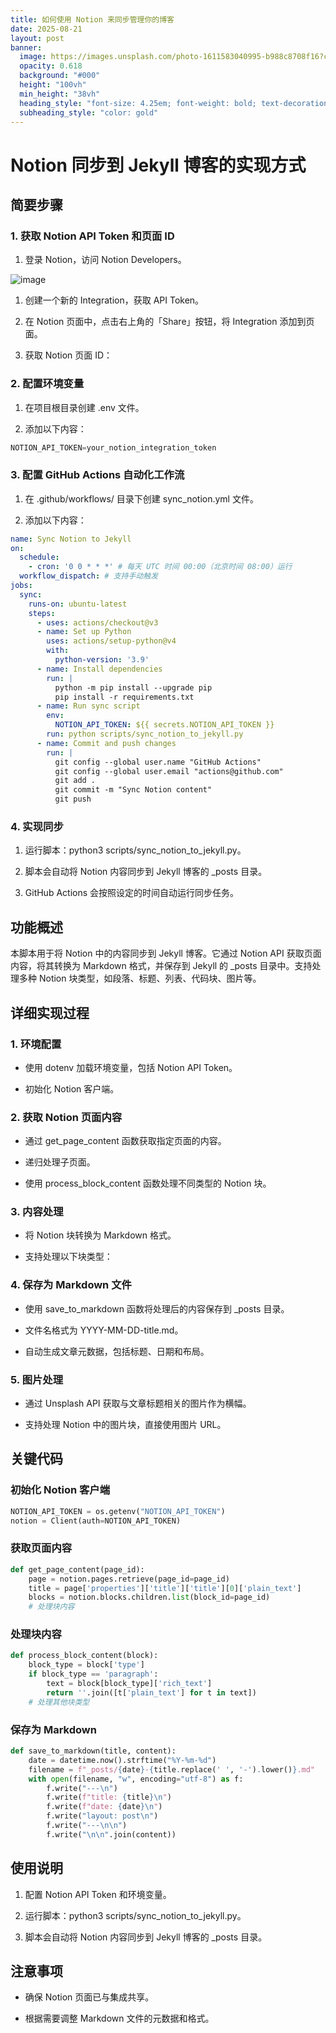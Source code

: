 ```yaml
---
title: 如何使用 Notion 来同步管理你的博客
date: 2025-08-21
layout: post
banner:
  image: https://images.unsplash.com/photo-1611583040995-b988c8708f16?crop=entropy&cs=tinysrgb&fit=max&fm=jpg&ixid=M3w2OTIwMzJ8MHwxfHJhbmRvbXx8fHx8fHx8fDE3NTU3NTAzODJ8&ixlib=rb-4.1.0&q=80&w=1080
  opacity: 0.618
  background: "#000"
  height: "100vh"
  min_height: "38vh"
  heading_style: "font-size: 4.25em; font-weight: bold; text-decoration: underline"
  subheading_style: "color: gold"
---
```


# Notion 同步到 Jekyll 博客的实现方式

## 简要步骤

### 1. 获取 Notion API Token 和页面 ID

1. 登录 Notion，访问 Notion Developers。

![image](https://prod-files-secure.s3.us-west-2.amazonaws.com/a7a0cc5a-89b9-4cda-8686-1fba0ca52f40/d19c1afe-dea5-4312-9333-786b0ba83054/image.png?X-Amz-Algorithm=AWS4-HMAC-SHA256&X-Amz-Content-Sha256=UNSIGNED-PAYLOAD&X-Amz-Credential=ASIAZI2LB4667RE7XOIK%2F20250821%2Fus-west-2%2Fs3%2Faws4_request&X-Amz-Date=20250821T042616Z&X-Amz-Expires=3600&X-Amz-Security-Token=IQoJb3JpZ2luX2VjEJv%2F%2F%2F%2F%2F%2F%2F%2F%2F%2FwEaCXVzLXdlc3QtMiJHMEUCIQC61x21pp0t3i36ydaaY7AmCdleS1Pzf9cFfnGLvDZpSgIgZqubQ2DUtf1XPuIokQLrtuEh%2F27LGR4nFjTnh35anxwqiAQI5P%2F%2F%2F%2F%2F%2F%2F%2F%2F%2FARAAGgw2Mzc0MjMxODM4MDUiDJtFngg99rDuLbRoxSrcA%2Bt35S2CsS08PUPKEOuB21BnSPwq28x%2B8AH9bwItJtMP1O1Jszq3aP2rTC4ctFTF6%2BlzOHbGQ0z2vVhuXv2xgZ1fuTP9rv3t3A51oc8gjxFlsOd2iPU1bEgjZJjhW1lWToxfpomkN4gLGCmscwM4iGxBaUdN7l0Gshq%2F63HYDppbtKJLoVygdGLcST5sZgYG1WjxYWjUWhUW%2FfdbcmnHIlvZI5yBQlb07%2FBnhYtfY%2BYsVejBSlZlYcFSyJHiGsnhf%2FjyCkplycDz4bNqNjsKaermZEXeOtgV2%2B8mYKKEmb5uAf7D6wMLL3bGg5A13fM2plrjkq%2BMo7Gl0f58IcSCRYedrk08S7ooCeIj7UGSBe13rlT3rqIR0kOTtChWp%2BM24CCsHtGscSiefJcBhWR7rTi%2BQi8wYGREK%2B1iEzjLNk41Xc98rX869uNJwe29io6wY%2F25oZXq5fsFIkhw%2BVWSAfuyj3nJc9hAydWp9vGzpUjsOKbUxou0paOUAynU4aVrIOikQEQUeN7MLOKE0Np1NwxtoEp%2Bn%2FNewQw5HIJhYNoFFQVwKRiPntK5xoA1qt56CED36FJ%2BuT%2F2Mb3TVU2xlxLss%2FUy6FG%2FB48q%2Bm5bN9h%2FB9pdp5U07L%2Fb%2FmIaMKGfmsUGOqUBGULwwuUQ1laKWVWOn02fjINJUThJQ7N6SRi%2BlwDKxe%2FhLyhSAjpEBWW0AiS%2BTWh5Q6nEWeVYIExU6nZ0GIoV9kdH3kvGnUPxqpUGZKH4B68k9uoh3GKYEGeCq4y0Bmz59u4r8KkYcqR5YOnM%2FzYE5A%2B07wsynF3FdVuF6L7cibh%2BlA7KUyEaU9YfR41ou3PgbboDpo5razrfnuMWhnpSKn7DP52i&X-Amz-Signature=aacefc5122a6b62b9d196f05b62ee62b601592a631918763e75ba0cf58be5de8&X-Amz-SignedHeaders=host&x-amz-checksum-mode=ENABLED&x-id=GetObject)

1. 创建一个新的 Integration，获取 API Token。

1. 在 Notion 页面中，点击右上角的「Share」按钮，将 Integration 添加到页面。

1. 获取 Notion 页面 ID：


### 2. 配置环境变量

1. 在项目根目录创建 .env 文件。

1. 添加以下内容：

```javascript
NOTION_API_TOKEN=your_notion_integration_token
```

### 3. 配置 GitHub Actions 自动化工作流

1. 在 .github/workflows/ 目录下创建 sync_notion.yml 文件。

1. 添加以下内容：

```yaml
name: Sync Notion to Jekyll
on:
  schedule:
    - cron: '0 0 * * *' # 每天 UTC 时间 00:00（北京时间 08:00）运行
  workflow_dispatch: # 支持手动触发
jobs:
  sync:
    runs-on: ubuntu-latest
    steps:
      - uses: actions/checkout@v3
      - name: Set up Python
        uses: actions/setup-python@v4
        with:
          python-version: '3.9'
      - name: Install dependencies
        run: |
          python -m pip install --upgrade pip
          pip install -r requirements.txt
      - name: Run sync script
        env:
          NOTION_API_TOKEN: ${{ secrets.NOTION_API_TOKEN }}
        run: python scripts/sync_notion_to_jekyll.py
      - name: Commit and push changes
        run: |
          git config --global user.name "GitHub Actions"
          git config --global user.email "actions@github.com"
          git add .
          git commit -m "Sync Notion content"
          git push
```

### 4. 实现同步

1. 运行脚本：python3 scripts/sync_notion_to_jekyll.py。

1. 脚本会自动将 Notion 内容同步到 Jekyll 博客的 _posts 目录。

1. GitHub Actions 会按照设定的时间自动运行同步任务。

## 功能概述

本脚本用于将 Notion 中的内容同步到 Jekyll 博客。它通过 Notion API 获取页面内容，将其转换为 Markdown 格式，并保存到 Jekyll 的 _posts 目录中。支持处理多种 Notion 块类型，如段落、标题、列表、代码块、图片等。

## 详细实现过程

### 1. 环境配置

- 使用 dotenv 加载环境变量，包括 Notion API Token。

- 初始化 Notion 客户端。

### 2. 获取 Notion 页面内容

- 通过 get_page_content 函数获取指定页面的内容。

- 递归处理子页面。

- 使用 process_block_content 函数处理不同类型的 Notion 块。

### 3. 内容处理

- 将 Notion 块转换为 Markdown 格式。

- 支持处理以下块类型：


### 4. 保存为 Markdown 文件

- 使用 save_to_markdown 函数将处理后的内容保存到 _posts 目录。

- 文件名格式为 YYYY-MM-DD-title.md。

- 自动生成文章元数据，包括标题、日期和布局。

### 5. 图片处理

- 通过 Unsplash API 获取与文章标题相关的图片作为横幅。

- 支持处理 Notion 中的图片块，直接使用图片 URL。

## 关键代码

### 初始化 Notion 客户端

```python
NOTION_API_TOKEN = os.getenv("NOTION_API_TOKEN")
notion = Client(auth=NOTION_API_TOKEN)
```

### 获取页面内容

```python
def get_page_content(page_id):
    page = notion.pages.retrieve(page_id=page_id)
    title = page['properties']['title']['title'][0]['plain_text']
    blocks = notion.blocks.children.list(block_id=page_id)
    # 处理块内容
```

### 处理块内容

```python
def process_block_content(block):
    block_type = block['type']
    if block_type == 'paragraph':
        text = block[block_type]['rich_text']
        return ''.join([t['plain_text'] for t in text])
    # 处理其他块类型
```

### 保存为 Markdown

```python
def save_to_markdown(title, content):
    date = datetime.now().strftime("%Y-%m-%d")
    filename = f"_posts/{date}-{title.replace(' ', '-').lower()}.md"
    with open(filename, "w", encoding="utf-8") as f:
        f.write("---\n")
        f.write(f"title: {title}\n")
        f.write(f"date: {date}\n")
        f.write("layout: post\n")
        f.write("---\n\n")
        f.write("\n\n".join(content))
```

## 使用说明

1. 配置 Notion API Token 和环境变量。

1. 运行脚本：python3 scripts/sync_notion_to_jekyll.py。

1. 脚本会自动将 Notion 内容同步到 Jekyll 博客的 _posts 目录。

## 注意事项

- 确保 Notion 页面已与集成共享。

- 根据需要调整 Markdown 文件的元数据和格式。